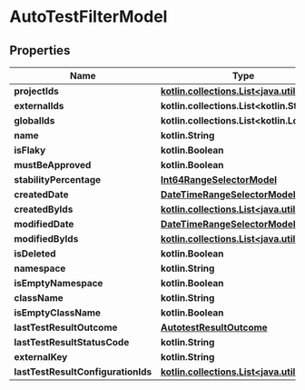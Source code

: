 
# AutoTestFilterModel

## Properties
| Name | Type | Description | Notes |
| ------------ | ------------- | ------------- | ------------- |
| **projectIds** | [**kotlin.collections.List&lt;java.util.UUID&gt;**](java.util.UUID.md) |  |  [optional] |
| **externalIds** | **kotlin.collections.List&lt;kotlin.String&gt;** |  |  [optional] |
| **globalIds** | **kotlin.collections.List&lt;kotlin.Long&gt;** |  |  [optional] |
| **name** | **kotlin.String** |  |  [optional] |
| **isFlaky** | **kotlin.Boolean** |  |  [optional] |
| **mustBeApproved** | **kotlin.Boolean** |  |  [optional] |
| **stabilityPercentage** | [**Int64RangeSelectorModel**](Int64RangeSelectorModel.md) |  |  [optional] |
| **createdDate** | [**DateTimeRangeSelectorModel**](DateTimeRangeSelectorModel.md) |  |  [optional] |
| **createdByIds** | [**kotlin.collections.List&lt;java.util.UUID&gt;**](java.util.UUID.md) |  |  [optional] |
| **modifiedDate** | [**DateTimeRangeSelectorModel**](DateTimeRangeSelectorModel.md) |  |  [optional] |
| **modifiedByIds** | [**kotlin.collections.List&lt;java.util.UUID&gt;**](java.util.UUID.md) |  |  [optional] |
| **isDeleted** | **kotlin.Boolean** |  |  [optional] |
| **namespace** | **kotlin.String** |  |  [optional] |
| **isEmptyNamespace** | **kotlin.Boolean** |  |  [optional] |
| **className** | **kotlin.String** |  |  [optional] |
| **isEmptyClassName** | **kotlin.Boolean** |  |  [optional] |
| **lastTestResultOutcome** | [**AutotestResultOutcome**](AutotestResultOutcome.md) |  |  [optional] |
| **lastTestResultStatusCode** | **kotlin.String** |  |  [optional] |
| **externalKey** | **kotlin.String** |  |  [optional] |
| **lastTestResultConfigurationIds** | [**kotlin.collections.List&lt;java.util.UUID&gt;**](java.util.UUID.md) |  |  [optional] |



